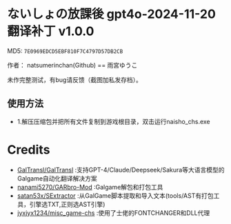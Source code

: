 # ないしょの放課後 gpt4o-2024-11-20 翻译补丁 v1.0.0

MD5: `7E0969EDCD5EBF810F7C4797D57DB2CB`

作者： natsumerinchan(Github) == 雨宮ゆうこ

未作完整测试，有bug请反馈（截图加私发存档）。

## 使用方法
- 1.解压压缩包并把所有文件复制到游戏根目录，双击运行naisho_chs.exe

# Credits

- [GalTransl/GalTransl](https://github.com/GalTransl/GalTransl.git) :支持GPT-4/Claude/Deepseek/Sakura等大语言模型的Galgame自动化翻译解决方案
- [nanami5270/GARbro-Mod](https://github.com/nanami5270/GARbro-Mod.git) :Galgame解包和打包工具
- [satan53x/SExtractor](https://github.com/satan53x/SExtractor.git) :从GalGame脚本提取和导入文本(tools/AST有打包工具，引擎选TXT,正则选AST引擎)
- [jyxjyx1234/misc_game-chs](https://github.com/jyxjyx1234/misc_game-chs/tree/re_upload/工具) :使用了士佬的FONTCHANGER和DLL代理

